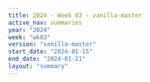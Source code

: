 ```yaml
---
title: 2024 - Week 03 - vanilla-master
active_nav: summaries
year: "2024"
week: "wk03"
version: "vanilla-master"
start_date: "2024-01-15"
end_date: "2024-01-21"
layout: "summary"
---
```

